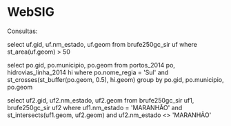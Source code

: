 # WebSIG

Consultas:

select uf.gid, uf.nm_estado, uf.geom from brufe250gc_sir uf where st_area(uf.geom) > 50

select po.gid, po.municipio, po.geom from portos_2014 po, hidrovias_linha_2014 hi 
where po.nome_regia = 'Sul' and st_crosses(st_buffer(po.geom, 0.5), hi.geom)
group by po.gid, po.municipio, po.geom

select uf2.gid, uf2.nm_estado, uf2.geom
from brufe250gc_sir uf1, brufe250gc_sir uf2
where uf1.nm_estado = 'MARANHÃO' and st_intersects(uf1.geom, uf2.geom)
and uf2.nm_estado <> 'MARANHÃO'